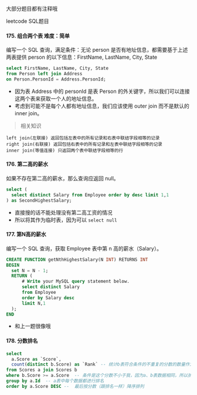 大部分题目都有注释哦

leetcode SQL题目

#### 175. 组合两个表 难度：简单
编写一个 SQL 查询，满足条件：无论 person 是否有地址信息，都需要基于上述两表提供 person 的以下信息：FirstName, LastName, City, State


```sql
select FirstName, LastName, City, State
from Person left join Address
on Person.PersonId = Address.PersonId;
```
- 因为表 Address 中的 personId 是表 Person 的外关键字，所以我们可以连接这两个表来获取一个人的地址信息。
- 考虑到可能不是每个人都有地址信息，我们应该使用 outer join 而不是默认的 inner join。

> 相关知识

    left join(左联接) 返回包括左表中的所有记录和右表中联结字段相等的记录 
    right join(右联接) 返回包括右表中的所有记录和左表中联结字段相等的记录
    inner join(等值连接) 只返回两个表中联结字段相等的行
    
#### 176. 第二高的薪水
如果不存在第二高的薪水，那么查询应返回 null。

```sql
select (
  select distinct Salary from Employee order by desc limit 1,1
) as SecondHighestSalary;
```
- 直接搜的话不能处理没有第二高工资的情况
- 所以将其作为临时表，因为可以 `select null`

#### 177. 第N高的薪水
编写一个 SQL 查询，获取 Employee 表中第 n 高的薪水（Salary）。

```sql
CREATE FUNCTION getNthHighestSalary(N INT) RETURNS INT
BEGIN
  set N = N - 1;
  RETURN (
      # Write your MySQL query statement below.
      select distinct Salary
      from Employee
      order by Salary desc
      limit N,1
  );
END
```
- 和上一题很像哦

#### 178. 分数排名

```sql
select 
  a.Score as `Score`, 
  count(distinct b.Score) as `Rank` -- 统计b表符合条件的不重复的分数的数量作为排名
from Scores a join Scores b
where b.Score >= a.Score  -- 条件是这个分数不小于我，因为a、b表数据相同，所以排名值最小是1
group by a.Id  -- a表中每个数据都进行排名
order by a.Score DESC --  最后按分数（跟排名一样）降序排列
```